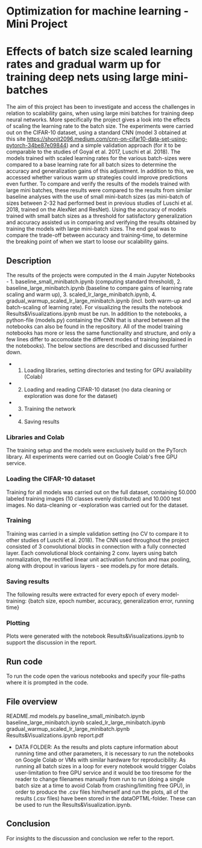 # Optimization for machine learning - Mini Project
# Effects of batch size scaled learning rates and gradual warm up for training deep nets using large mini-batches

The aim of this project has been to investigate and access the challenges in relation to scalability gains, when using
large mini batches for training deep neural networks. More specifically the project gives a look into the effects of scaling the learning rate
to the batch size. The experiments were carried out on the CIFAR-10 dataset, using a standard CNN (model 3 obtained at this site https://shonit2096.medium.com/cnn-on-cifar10-data-set-using-pytorch-34be87e09844) and a simple validation approach (for it to be comparable to the studies of Goyal et al. 2017, Luschi et al. 2018).
The models trained with scaled learning rates for the various batch-sizes were compared to a base learning rate for all batch sizes to determine the accuracy and generalization gains of this adjustment.
In addition to this, we accessed whether various warm up strategies could improve predictions even further. To compare and verify the results of the models trained with large mini batches, these results were compared to
the results from similar baseline analyses with the use of small mini-batch sizes (as mini-batch of sizes between 2-32 had performed best in previous studies of Luschi et al. 2018, trained on the AlexNet and ResNet).
Using the accuracy of models trained with small batch sizes as a threshold for satisfactory generalization and accuracy assisted us in comparing and verifying the results obtained by training the models with large mini-batch sizes.
The end goal was to compare the trade-off between accuracy and training-time, to determine the breaking point of when we start to loose our scalability gains.

## Description
The results of the projects were computed in the 4 main Jupyter Notebooks - 1. baseline_small_minibatch.ipynb (computing standard threshold), 2. baseline_large_minibatch.ipynb (baseline to compare gains of learning rate scaling and warm up), 3. scaled_lr_large_minibatch.ipynb, 4. gradual_warmup_scaled_lr_large_minibatch.ipynb (incl. both warm-up and batch-scaling of learning rate).
For visualizing the results the notebook Results&Visualizations.ipynb must be run.
In addition to the notebooks, a python-file (models.py) containing the CNN that is shared between all the notebooks can also be found in the repository.
All of the model training notebooks has more or less the same functionality and structure, and only a few lines differ to accomodate the different modes of training (explained in the notebooks). The below sections are described and discussed further down.
* 1. Loading libraries, setting directories and testing for GPU availability (Colab)
* 2. Loading and reading CIFAR-10 dataset (no data cleaning or exploration was done for the dataset)
* 3. Training the network
* 4. Saving results


### Libraries and Colab
The training setup and the models were exclusively build on the PyTorch library.
All experiments were carried out on Google Colab's free GPU service.

### Loading the CIFAR-10 dataset
Training for all models was carried out on the full dataset, containing 50.000 labeled training images (10 classes evenly distributed) and 10.000 test images. No data-cleaning or -exploration was carried out for the dataset.

### Training
Training was carried in a simple validation setting (no CV to compare it to other studies of Luschi et al. 2018). The CNN used throughout the project consisted of 3 convolutional blocks in connection with a fully connected layer.
Each convolutional block containing 2 conv. layers using batch normalization, the rectified linear unit activation function and max pooling, along with dropout in various layers - see models.py for more details.

### Saving results
The following results were extracted for every epoch of every model-training: {batch size, epoch number, accuracy, generalization error, running time}

### Plotting
Plots were generated with the notebook Results&Visualizations.ipynb to support the discussion in the report.

## Run code
To run the code open the various notebooks and specify your file-paths where it is prompted in the code.

## File overview
README.md
models.py
baseline_small_minibatch.ipynb
baseline_large_minibatch.ipynb
scaled_lr_large_minibatch.ipynb
gradual_warmup_scaled_lr_large_minibatch.ipynb
Results&Visualizations.ipynb
report.pdf
* DATA FOLDER: As the results and plots capture information about running time and other parameters, it is necessary to run the notebooks on Google Colab or VMs with similar hardware for reproducibility. As running all batch sizes in a loop for every notebook would trigger Colabs user-limitation to free GPU service and it would be too tiresome for the reader to change filenames manually from run to run (doing a single batch size at a time to avoid Colab from crashing/limiting free GPU), in order to produce the .csv files him/herself and run the plots, all of the results (.csv files) have been stored in the dataOPTML-folder. These can be used to run the Results&Visualization.ipynb.

## Conclusion
For insights to the discussion and conclusion we refer to the report.
